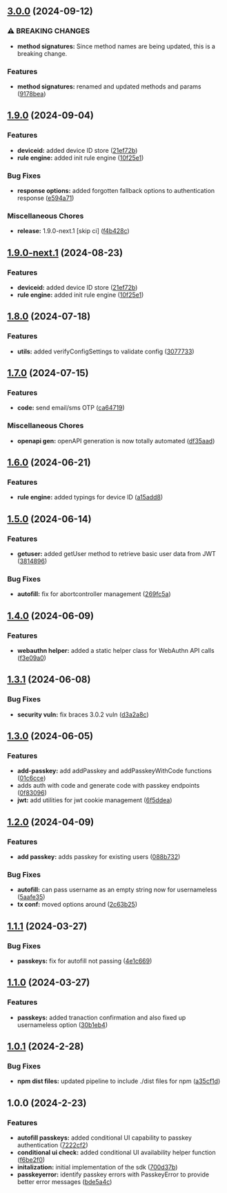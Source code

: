 ## [3.0.0](https://gitlab.com/loginid/software/sdks/websdk3/compare/v2.0.0...v3.0.0) (2024-09-12)

### ⚠ BREAKING CHANGES

* **method signatures:** Since method names are being updated, this is a breaking change.

### Features

* **method signatures:** renamed and updated methods and params ([9178bea](https://gitlab.com/loginid/software/sdks/websdk3/commit/9178beaf994fe0f9e9d5a505ac13f6f2cd3b5359))

## [1.9.0](https://gitlab.com/loginid/software/sdks/websdk3/compare/v1.8.0...v1.9.0) (2024-09-04)

### Features

* **deviceid:** added device ID store ([21ef72b](https://gitlab.com/loginid/software/sdks/websdk3/commit/21ef72bedfb0ee322f49a28a8298cb60796e7d90))
* **rule engine:** added init rule engine ([10f25e1](https://gitlab.com/loginid/software/sdks/websdk3/commit/10f25e1c18859e581ce0019ea9f72cd152f26c9c))

### Bug Fixes

* **response options:** added forgotten fallback options to authentication response ([e594a71](https://gitlab.com/loginid/software/sdks/websdk3/commit/e594a713a219d65a3f09d827787b623588d87206))

### Miscellaneous Chores

* **release:** 1.9.0-next.1 [skip ci] ([f4b428c](https://gitlab.com/loginid/software/sdks/websdk3/commit/f4b428cae6e632ccfc8823593a986481788c5557))

## [1.9.0-next.1](https://gitlab.com/loginid/software/sdks/websdk3/compare/v1.8.0...v1.9.0-next.1) (2024-08-23)

### Features

* **deviceid:** added device ID store ([21ef72b](https://gitlab.com/loginid/software/sdks/websdk3/commit/21ef72bedfb0ee322f49a28a8298cb60796e7d90))
* **rule engine:** added init rule engine ([10f25e1](https://gitlab.com/loginid/software/sdks/websdk3/commit/10f25e1c18859e581ce0019ea9f72cd152f26c9c))

## [1.8.0](https://gitlab.com/loginid/software/sdks/websdk3/compare/v1.7.0...v1.8.0) (2024-07-18)

### Features

* **utils:** added verifyConfigSettings to validate config ([3077733](https://gitlab.com/loginid/software/sdks/websdk3/commit/307773382ca51fd89c87927060fc72fe0c730e9f))

## [1.7.0](https://gitlab.com/loginid/software/sdks/websdk3/compare/v1.6.0...v1.7.0) (2024-07-15)

### Features

* **code:** send email/sms OTP ([ca64719](https://gitlab.com/loginid/software/sdks/websdk3/commit/ca6471982bc8ca1f9545436aaae10f466a0a1112))

### Miscellaneous Chores

* **openapi gen:** openAPI generation is now totally automated ([df35aad](https://gitlab.com/loginid/software/sdks/websdk3/commit/df35aad986f9ce5c2c531cfe2ac594b22778919e))

## [1.6.0](https://gitlab.com/loginid/software/sdks/websdk3/compare/v1.5.0...v1.6.0) (2024-06-21)

### Features

* **rule engine:** added typings for device ID ([a15add8](https://gitlab.com/loginid/software/sdks/websdk3/commit/a15add8466aa3306200ea560a043bfece2c653e4))

## [1.5.0](https://gitlab.com/loginid/software/sdks/websdk3/compare/v1.4.0...v1.5.0) (2024-06-14)

### Features

* **getuser:** added getUser method to retrieve basic user data from JWT ([3814896](https://gitlab.com/loginid/software/sdks/websdk3/commit/3814896809b87f5baaaad4b77983e6e6efe359b1))

### Bug Fixes

* **autofill:** fix for abortcontroller management ([269fc5a](https://gitlab.com/loginid/software/sdks/websdk3/commit/269fc5ac1a5a920cbd5f1c7d5281e59500717435))

## [1.4.0](https://gitlab.com/loginid/software/sdks/websdk3/compare/v1.3.1...v1.4.0) (2024-06-09)

### Features

* **webauthn helper:** added a static helper class for WebAuthn API calls ([f3e09a0](https://gitlab.com/loginid/software/sdks/websdk3/commit/f3e09a08f4e4021ff61c7f9be03b7a17f315929b))

## [1.3.1](https://gitlab.com/loginid/software/sdks/websdk3/compare/v1.3.0...v1.3.1) (2024-06-08)

### Bug Fixes

* **security vuln:** fix braces 3.0.2 vuln ([d3a2a8c](https://gitlab.com/loginid/software/sdks/websdk3/commit/d3a2a8ce64295192332a3c63c165cc6d0ddce848))

## [1.3.0](https://gitlab.com/loginid/software/sdks/websdk3/compare/v1.2.0...v1.3.0) (2024-06-05)

### Features

* **add-passkey:** add addPasskey and addPasskeyWithCode functions ([01c6cce](https://gitlab.com/loginid/software/sdks/websdk3/commit/01c6cceb2e962da532d51873e066e1101111b8da))
* adds auth with code and generate code with passkey endpoints ([0f83096](https://gitlab.com/loginid/software/sdks/websdk3/commit/0f830965acf76a28eb94296c86dedd1f41018cfc))
* **jwt:** add utilities for jwt cookie management ([6f5ddea](https://gitlab.com/loginid/software/sdks/websdk3/commit/6f5ddea646f02d8568a0457578098b2d28cf6698))

## [1.2.0](https://gitlab.com/loginid/software/sdks/websdk3/compare/v1.1.1...v1.2.0) (2024-04-09)


### Features

* **add passkey:** adds passkey for existing users ([088b732](https://gitlab.com/loginid/software/sdks/websdk3/commit/088b732b512d62f14dee5fe295a919331b2497b3))


### Bug Fixes

* **autofill:** can pass username as an empty string now for usernameless ([5aafe35](https://gitlab.com/loginid/software/sdks/websdk3/commit/5aafe35aac61f4da413d0f20f2baedd81748eb0d))
* **tx conf:** moved options around ([2c63b25](https://gitlab.com/loginid/software/sdks/websdk3/commit/2c63b25c3cb3127cba34a7c3517869b97475c1e0))

## [1.1.1](https://gitlab.com/loginid/software/sdks/websdk3/compare/v1.1.0...v1.1.1) (2024-03-27)


### Bug Fixes

* **passkeys:** fix for autofill not passing ([4e1c669](https://gitlab.com/loginid/software/sdks/websdk3/commit/4e1c669a95519d6b52990ebb142f361bbea699b1))

## [1.1.0](https://gitlab.com/loginid/software/sdks/websdk3/compare/v1.0.1...v1.1.0) (2024-03-27)


### Features

* **passkeys:** added tranaction confirmation and also fixed up usernameless option ([30b1eb4](https://gitlab.com/loginid/software/sdks/websdk3/commit/30b1eb4ba52220d898bb832eb37b6baac8c30419))

## [1.0.1](https://gitlab.com/loginid/software/sdks/websdk3/compare/v1.0.0...v1.0.1) (2024-2-28)


### Bug Fixes

* **npm dist files:** updated pipeline to include ./dist files for npm ([a35cf1d](https://gitlab.com/loginid/software/sdks/websdk3/commit/a35cf1d85c8b893dd18ed87d695678a441fd569f))

## 1.0.0 (2024-2-23)


### Features

* **autofill passkeys:** added conditional UI capability to passkey authentication ([7222cf2](https://gitlab.com/loginid/software/sdks/websdk3/commit/7222cf274c7a566e8fa04bc12fc98952fc4b06b8))
* **conditional ui check:** added conditional UI availability helper function ([f6be2f0](https://gitlab.com/loginid/software/sdks/websdk3/commit/f6be2f028a3d1a8947aa6815994561e09e5d93a7))
* **initalization:** initial implementation of the sdk ([700d37b](https://gitlab.com/loginid/software/sdks/websdk3/commit/700d37beb198d50358a0c414237d669a05290d7f))
* **passkeyerror:** identify passkey errors with PasskeyError to provide better error messages ([bde5a4c](https://gitlab.com/loginid/software/sdks/websdk3/commit/bde5a4c9b71c57950e636a94f07bfafea76e865c))
